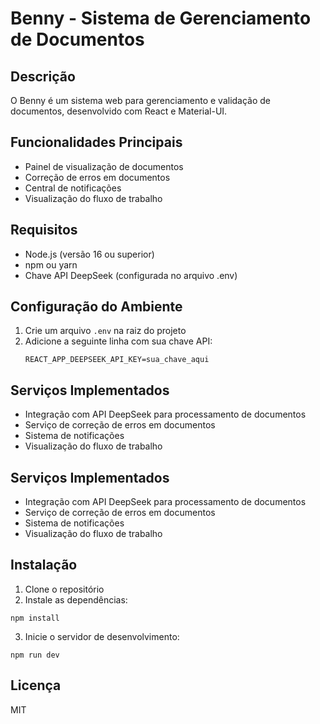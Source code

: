 # Benny - Sistema de Gerenciamento de Documentos

## Descrição
O Benny é um sistema web para gerenciamento e validação de documentos, desenvolvido com React e Material-UI.

## Funcionalidades Principais
- Painel de visualização de documentos
- Correção de erros em documentos
- Central de notificações
- Visualização do fluxo de trabalho

## Requisitos
- Node.js (versão 16 ou superior)
- npm ou yarn
- Chave API DeepSeek (configurada no arquivo .env)

## Configuração do Ambiente
1. Crie um arquivo `.env` na raiz do projeto
2. Adicione a seguinte linha com sua chave API:
   ```
   REACT_APP_DEEPSEEK_API_KEY=sua_chave_aqui
   ```

## Serviços Implementados
- Integração com API DeepSeek para processamento de documentos
- Serviço de correção de erros em documentos
- Sistema de notificações
- Visualização do fluxo de trabalho

## Serviços Implementados
- Integração com API DeepSeek para processamento de documentos
- Serviço de correção de erros em documentos
- Sistema de notificações
- Visualização do fluxo de trabalho

## Instalação
1. Clone o repositório
2. Instale as dependências:
```
npm install
```
3. Inicie o servidor de desenvolvimento:
```
npm run dev
```

## Licença
MIT